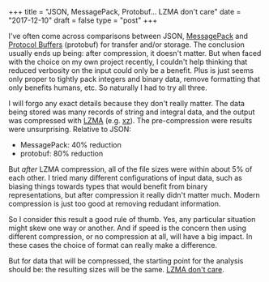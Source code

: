 +++
title = "JSON, MessagePack, Protobuf... LZMA don't care"
date = "2017-12-10"
draft = false
type = "post"
+++

I've often come across comparisons between JSON, [MessagePack](https://msgpack.org) and [Protocol Buffers](https://developers.google.com/protocol-buffers/) (protobuf) for transfer and/or storage. The conclusion usually ends up being: after compression, it doesn't matter. But when faced with the choice on my own project recently, I couldn't help thinking that reduced verbosity on the input could only be a benefit. Plus is just seems only proper to tightly pack integers and binary data, remove formatting that only benefits humans, etc. So naturally I had to try all three.

I will forgo any exact details because they don't really matter. The data being stored was many records of string and integral data, and the output was compressed with [LZMA](https://en.wikipedia.org/wiki/Lempel%E2%80%93Ziv%E2%80%93Markov_chain_algorithm) (e.g. [xz](https://en.wikipedia.org/wiki/Xz)).  The pre-compression were results were unsurprising. Relative to JSON:

- MessagePack: 40% reduction
- protobuf: 80% reduction

But *after* LZMA compression, all of the file sizes were within about 5% of each other. I tried many different configurations of input data, such as biasing things towards types that would benefit from binary representations, but after compression it really didn't matter much. Modern compression is just too good at removing redudant information.

So I consider this result a good rule of thumb. Yes, any particular situation might skew one way or another. And if speed is the concern then using different compression, or no compression at all, will have a big impact. In these cases the choice of format can really make a difference.

But for data that will be compressed, the starting point for the analysis should be: the resulting sizes will be the same. [LZMA don't care](https://www.youtube.com/watch?v=4r7wHMg5Yjg).
